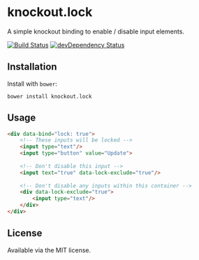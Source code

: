 # knockout.lock


A simple knockout binding to enable / disable input elements.

[![Build Status](https://travis-ci.org/CrissDev/knockout.lock.svg?branch=master)](https://travis-ci.org/CrissDev/knockout.lock)
[![devDependency Status](https://david-dm.org/CrissDev/knockout.lock/dev-status.svg)](https://david-dm.org/CrissDev/knockout.lock#info=devDependencies)


## Installation

Install with ```bower```:

    bower install knockout.lock

## Usage

```html
<div data-bind="lock: true">
    <!-- These inputs will be locked -->
    <input type="text"/>
    <input type="button" value="Update">
    
    <!-- Don't disable this input -->
    <input text="true" data-lock-exclude="true"/>
    
    <!-- Don't disable any inputs within this container -->
    <div data-lock-exclude="true">
        <input type="text"/>
    </div>
</div>
```

## License

Available via the MIT license.

